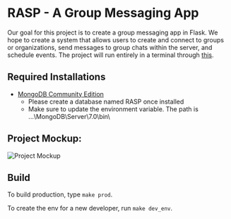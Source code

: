 # RASP - A Group Messaging App
Our goal for this project is to create a group messaging app in Flask.
We hope to create a system that allows users to create and 
connect to groups or organizations, send messages to group
chats within the server, and schedule events. The project
will run entirely in a terminal through 
[this](https://github.com/gcallah/TextGame). 
## Required Installations
* [MongoDB Community Edition](https://www.mongodb.com/try/download/community)
  * Please create a database named RASP once installed
  * Make sure to update the environment variable. The path is ...\MongoDB\Server\7.0\bin\

## Project Mockup:
![Project Mockup](https://i.imgur.com/YHBZUQW.png)

## Build
To build production, type `make prod`.

To create the env for a new developer, run `make dev_env`.
